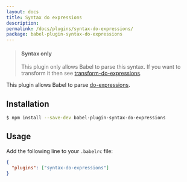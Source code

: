 ```yaml
---
layout: docs
title: Syntax do expressions
description:
permalink: /docs/plugins/syntax-do-expressions/
package: babel-plugin-syntax-do-expressions
---
```


<blockquote class="babel-callout babel-callout-info">
  <h4>Syntax only</h4>
  <p>
    This plugin only allows Babel to parse this syntax. If you want to transform it then
    see <a href="/docs/plugins/transform-do-expressions">transform-do-expressions</a>.
  </p>
</blockquote>

This plugin allows Babel to parse [do-expressions](http://wiki.ecmascript.org/doku.php?id=strawman:do_expressions).

## Installation

```sh
$ npm install --save-dev babel-plugin-syntax-do-expressions
```

## Usage

Add the following line to your `.babelrc` file:

```json
{
  "plugins": ["syntax-do-expressions"]
}
```
